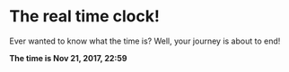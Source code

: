# The real time clock!

Ever wanted to know what the time is? Well, your journey is about to end!

**The time is Nov 21, 2017, 22:59**